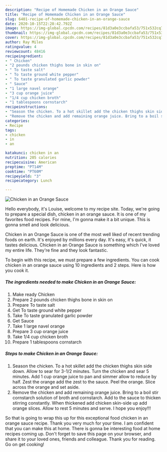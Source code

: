 ```yaml
---
description: "Recipe of Homemade Chicken in an Orange Sauce"
title: "Recipe of Homemade Chicken in an Orange Sauce"
slug: 6401-recipe-of-homemade-chicken-in-an-orange-sauce
date: 2020-10-15T22:28:42.792Z
image: https://img-global.cpcdn.com/recipes/81d3a0e3ccbafa53/751x532cq70/chicken-in-an-orange-sauce-recipe-main-photo.jpg
thumbnail: https://img-global.cpcdn.com/recipes/81d3a0e3ccbafa53/751x532cq70/chicken-in-an-orange-sauce-recipe-main-photo.jpg
cover: https://img-global.cpcdn.com/recipes/81d3a0e3ccbafa53/751x532cq70/chicken-in-an-orange-sauce-recipe-main-photo.jpg
author: Ray Miles
ratingvalue: 4
reviewcount: 48416
recipeingredient:
- " Chicken"
- "2 pounds chicken thighs bone in skin on"
- " To taste salt"
- " To taste ground white pepper"
- " To taste granulated garlic powder"
- " Sauce"
- "1 large navel orange"
- "3 cup orange juice"
- "1/4 cup chicken broth"
- "1 tablespoons cornstarch"
recipeinstructions:
- "Season the chicken. To a hot skillet add the chicken thighs skin side down. Allow to sear for 3-1/2 minutes. Turn the chicken and sear 5 minutes. Add 1 cup orange juice to pan and simmer allow to reduce by half. Zest the orange add the zest to the sauce. Peel the orange. Slice across the orange and set aside."
- "Remove the chicken and add remaining orange juice. Bring to a boil stir cornstarch solution of broth and cornstarch. Add to the sauce to thicken stirring constantly. When thickened add chicken skin-side up add orange slices. Allow to rest 5 minutes and serve. I hope you enjoy!!!"
categories:
- Recipe
tags:
- chicken
- in
- an

katakunci: chicken in an 
nutrition: 205 calories
recipecuisine: American
preptime: "PT14M"
cooktime: "PT60M"
recipeyield: "3"
recipecategory: Lunch

---
```



![Chicken in an Orange Sauce](https://img-global.cpcdn.com/recipes/81d3a0e3ccbafa53/751x532cq70/chicken-in-an-orange-sauce-recipe-main-photo.jpg)

Hello everybody, it's Louise, welcome to my recipe site. Today, we're going to prepare a special dish, chicken in an orange sauce. It is one of my favorites food recipes. For mine, I'm gonna make it a bit unique. This is gonna smell and look delicious.



Chicken in an Orange Sauce is one of the most well liked of recent trending foods on earth. It's enjoyed by millions every day. It's easy, it's quick, it tastes delicious. Chicken in an Orange Sauce is something which I've loved my entire life. They're fine and they look fantastic.


To begin with this recipe, we must prepare a few ingredients. You can cook chicken in an orange sauce using 10 ingredients and 2 steps. Here is how you cook it.

<!--inarticleads1-->

##### The ingredients needed to make Chicken in an Orange Sauce:

1. Make ready  Chicken
1. Prepare 2 pounds chicken thighs bone in skin on
1. Prepare  To taste salt
1. Get  To taste ground white pepper
1. Take  To taste granulated garlic powder
1. Get  Sauce
1. Take 1 large navel orange
1. Prepare 3 cup orange juice
1. Take 1/4 cup chicken broth
1. Prepare 1 tablespoons cornstarch




<!--inarticleads2-->

##### Steps to make Chicken in an Orange Sauce:

1. Season the chicken. To a hot skillet add the chicken thighs skin side down. Allow to sear for 3-1/2 minutes. Turn the chicken and sear 5 minutes. Add 1 cup orange juice to pan and simmer allow to reduce by half. Zest the orange add the zest to the sauce. Peel the orange. Slice across the orange and set aside.
1. Remove the chicken and add remaining orange juice. Bring to a boil stir cornstarch solution of broth and cornstarch. Add to the sauce to thicken stirring constantly. When thickened add chicken skin-side up add orange slices. Allow to rest 5 minutes and serve. I hope you enjoy!!!




So that is going to wrap this up for this exceptional food chicken in an orange sauce recipe. Thank you very much for your time. I am confident that you can make this at home. There is gonna be interesting food at home recipes coming up. Don't forget to save this page on your browser, and share it to your loved ones, friends and colleague. Thank you for reading. Go on get cooking!
